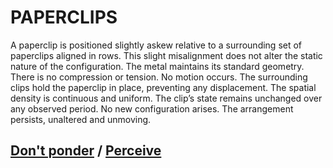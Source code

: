 # PAPERCLIPS

A paperclip is positioned slightly askew relative to a surrounding set of paperclips aligned in rows. This slight misalignment does not alter the static nature of the configuration. The metal maintains its standard geometry. There is no compression or tension. No motion occurs. The surrounding clips hold the paperclip in place, preventing any displacement. The spatial density is continuous and uniform. The clip’s state remains unchanged over any observed period. No new configuration arises. The arrangement persists, unaltered and unmoving.

## [Don't ponder](page-088ea802f18ddda0) / [Perceive](page-67afd363e59063b1)
